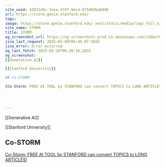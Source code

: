```yaml
---
site_uuid: 43831d8c-feea-4747-9ec4-875483ba8d98
url: https://storm.genie.stanford.edu/
tags: 
image: https://storm.genie.stanford.edu/_next/static/media/logo_full_v2.9bfb3ec4.svg
site_name: STORM
title: STORM
og_screenshot_url: https://og-screenshots-prod.s3.amazonaws.com/1366x768/80/false/5f02951191a580f0e712cbb094facba1b5e089007dadac79e6887b575579da81.jpeg
jina_last_request: 2025-03-09T06:45:07.569Z
jina_error: Error occurred
og_last_fetch: 2025-03-24T06:28:26.282Z
og_screenshot: 
[[Generative AI]]

[[Stanford University]]

## Co-STORM

[Co-Storm: FREE AI TOOL by STANFORD can convert TOPICS to LONG ARTICLES!](https://youtu.be/weZQk-Ey1JM?si=0DgSqc9_CvP3yXk8)




---
```


[[Generative AI]]

[[Stanford University]]

## Co-STORM

[Co-Storm: FREE AI TOOL by STANFORD can convert TOPICS to LONG ARTICLES!](https://youtu.be/weZQk-Ey1JM?si=0DgSqc9_CvP3yXk8)



